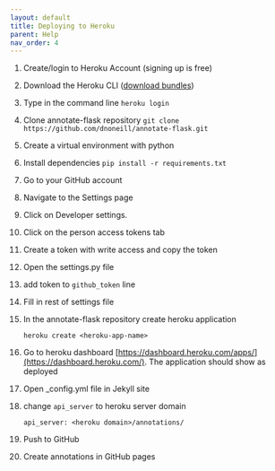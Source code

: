 ```yaml
---
layout: default
title: Deploying to Heroku
parent: Help
nav_order: 4
---
```


1. Create/login to Heroku Account (signing up is free)
2. Download the Heroku CLI ([download bundles](https://devcenter.heroku.com/articles/heroku-cli#download-and-install))
3. Type in the command line `heroku login`
4. Clone annotate-flask repository
`git clone https://github.com/dnoneill/annotate-flask.git`
5. Create a virtual environment with python 
6. Install dependencies
`pip install -r requirements.txt`
7. Go to your GitHub account
8. Navigate to the Settings page
9. Click on Developer settings.
10. Click on the person access tokens tab
11. Create a token with write access and copy the token
12. Open the settings.py file
13. add token to `github_token` line
14. Fill in rest of settings file
15. In the annotate-flask repository create heroku application

	`heroku create <heroku-app-name>`
16. Go to heroku dashboard [https://dashboard.heroku.com/apps/](https://dashboard.heroku.com/). The application should show as deployed
17. Open _config.yml file in Jekyll site
18. change `api_server` to heroku server domain 

	`api_server: <heroku domain>/annotations/`
19. Push to GitHub
20. Create annotations in GitHub pages 
